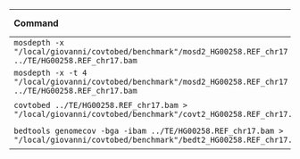 | Command | Mean [s] | Min [s] | Max [s] | Relative |
|:---|---:|---:|---:|---:|
| `mosdepth -x "/local/giovanni/covtobed/benchmark"/mosd2_HG00258.REF_chr17 ../TE/HG00258.REF_chr17.bam` | 15.709 ± 0.425 | 15.105 | 16.127 | 1.44 ± 0.05 |
| `mosdepth -x -t 4 "/local/giovanni/covtobed/benchmark"/mosd2_HG00258.REF_chr17 ../TE/HG00258.REF_chr17.bam` | 10.940 ± 0.282 | 10.570 | 11.349 | 1.00 |
| `covtobed ../TE/HG00258.REF_chr17.bam > "/local/giovanni/covtobed/benchmark"/covt2_HG00258.REF_chr17.bed` | 55.456 ± 1.012 | 54.118 | 56.980 | 5.07 ± 0.16 |
| `bedtools genomecov -bga -ibam ../TE/HG00258.REF_chr17.bam > "/local/giovanni/covtobed/benchmark"/bedt2_HG00258.REF_chr17.bed` | 118.074 ± 2.926 | 114.742 | 121.235 | 10.79 ± 0.39 |
